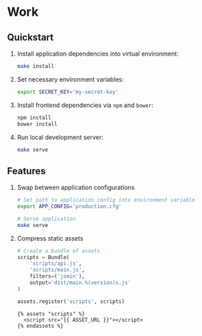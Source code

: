 # Work

## Quickstart

1. Install application dependencies into virtual environment:

   ```sh
   make install
   ```

2. Set necessary environment variables:

   ```sh
   export SECRET_KEY='my-secret-key'
   ```

3. Install frontend dependencies via `npm` and `bower`:

   ```sh
   npm install
   bower install
   ```

4. Run local development server:

   ```sh
   make serve
   ```

## Features

1. Swap between application configurations

   ```sh
   # Set path to application config into environment variable
   export APP_CONFIG='production.cfg'

   # Serve application
   make serve
   ```

2. Compress static assets

   ```python
   # Create a bundle of assets
   scripts = Bundle(
       'scripts/api.js',
       'scripts/main.js',
       filters=('jsmin'),
       output='dist/main.%(version)s.js'
   )

   assets.register('scripts', scripts)
   ```

   ```jinja
   {% assets "scripts" %}
     <script src="{{ ASSET_URL }}"></script>
   {% endassets %}
   ```
